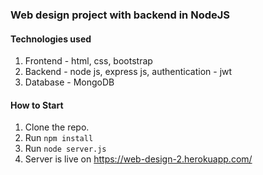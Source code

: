 ### Web design project with backend in NodeJS

#### Technologies used

1. Frontend - html, css, bootstrap
2. Backend - node js, express js, authentication - jwt
3. Database - MongoDB

#### How to Start

1. Clone the repo. 
2. Run `npm install`
3. Run `node server.js`
4. Server is live on https://web-design-2.herokuapp.com/
